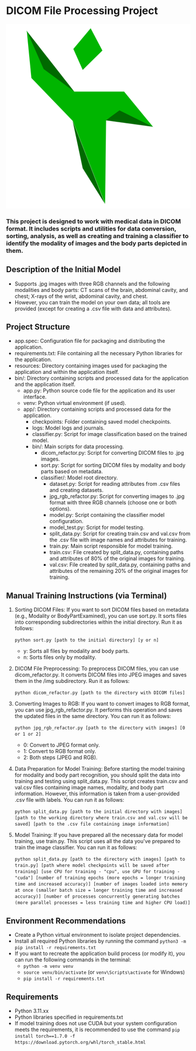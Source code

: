 # DICOM File Processing Project
![Alt](resources/icon.png)

### This project is designed to work with medical data in DICOM format. It includes scripts and utilities for data conversion, sorting, analysis, as well as creating and training a classifier to identify the modality of images and the body parts depicted in them.

## Description of the Initial Model

- Supports .jpg images with three RGB channels and the following modalities and body parts: CT scans of the brain, abdominal cavity, and chest; X-rays of the wrist, abdominal cavity, and chest.
- However, you can train the model on your own data; all tools are provided (except for creating a .csv file with data and attributes).

## Project Structure

+ app.spec: Configuration file for packaging and distributing the application.
+ requirements.txt: File containing all the necessary Python libraries for the application.
+ resources: Directory containing images used for packaging the application and within the application itself.
+ bin/: Directory containing scripts and processed data for the application and the application itself.
   + app.py: Python source code file for the application and its user interface.
   + venv: Python virtual environment (if used).
   + app/: Directory containing scripts and processed data for the application.
      + checkpoints: Folder containing saved model checkpoints.
      + logs: Model logs and journals.
      + classifier.py: Script for image classification based on the trained model.
      + bin/: Main scripts for data processing.
         + dicom_refactor.py: Script for converting DICOM files to .jpg images.
         + sort.py: Script for sorting DICOM files by modality and body parts based on metadata.
         + classifier/: Model root directory.
            + dataset.py: Script for reading attributes from .csv files and creating datasets.
            + jpg_rgb_refactor.py: Script for converting images to .jpg format with three RGB channels (choose one or both options).
            + model.py: Script containing the classifier model configuration.
            + model_test.py: Script for model testing.
            + split_data.py: Script for creating train.csv and val.csv from the .csv file with image names and attributes for training.
            + train.py: Main script responsible for model training.
            + train.csv: File created by split_data.py, containing paths and attributes of 80% of the original images for training.
            + val.csv: File created by split_data.py, containing paths and attributes of the remaining 20% of the original images for training.

## Manual Training Instructions (via Terminal)

1. Sorting DICOM Files: If you want to sort DICOM files based on metadata (e.g., Modality or BodyPartExamined), you can use sort.py. It sorts files into corresponding subdirectories within the initial directory. Run it as follows:

   ```python sort.py [path to the initial directory] [y or n]```
   - y: Sorts all files by modality and body parts.
   - n: Sorts files only by modality.

2. DICOM File Preprocessing: To preprocess DICOM files, you can use dicom_refactor.py. It converts DICOM files into JPEG images and saves them in the /img subdirectory. Run it as follows:

   ```python dicom_refactor.py [path to the directory with DICOM files]```

3. Converting Images to RGB: If you want to convert images to RGB format, you can use jpg_rgb_refactor.py. It performs this operation and saves the updated files in the same directory. You can run it as follows:

   ```python jpg_rgb_refactor.py [path to the directory with images] [0 or 1 or 2]```

   - 0: Convert to JPEG format only.
   - 1: Convert to RGB format only.
   - 2: Both steps (JPEG and RGB).

4. Data Preparation for Model Training: Before starting the model training for modality and body part recognition, you should split the data into training and testing using split_data.py. This script creates train.csv and val.csv files containing image names, modality, and body part information. However, this information is taken from a user-provided .csv file with labels. You can run it as follows:

   ```python split_data.py [path to the initial directory with images] [path to the working directory where train.csv and val.csv will be saved] [path to the .csv file containing image information]```


5. Model Training: If you have prepared all the necessary data for model training, use train.py. This script uses all the data you've prepared to train the image classifier. You can run it as follows:

   ```python split_data.py [path to the directory with images] [path to train.py] [path where model checkpoints will be saved after training] [use CPU for training - "cpu", use GPU for training - "cuda"] [number of training epochs (more epochs = longer training time and increased accuracy)] [number of images loaded into memory at once (smaller batch size = longer training time and increased accuracy)] [number of processes concurrently generating batches (more parallel processes = less training time and higher CPU load)]```


## Environment Recommendations

- Create a Python virtual environment to isolate project dependencies.
- Install all required Python libraries by running the command ```python3 -m pip install -r requirements.txt```
- If you want to recreate the application build process (or modify it), you can run the following commands in the terminal:
   - ```python -m venv venv```
   - ```source venv/bin/activate``` (or ```venv\Scripts\activate``` for Windows)
   - ```pip install -r requirements.txt```

## Requirements

- Python 3.11.xx
- Python libraries specified in requirements.txt
- If model training does not use CUDA but your system configuration meets the requirements, it is recommended to use the command ```pip install torch==1.7.0 -f https://download.pytorch.org/whl/torch_stable.html```
